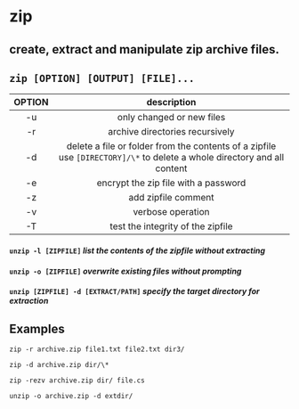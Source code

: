 # zip

create, extract and manipulate zip archive files.
---

` zip [OPTION] [OUTPUT] [FILE]... `
---

| **OPTION** | description |
|:---:|:---:|
| -u | only changed or new files |
| -r | archive directories recursively |
| -d | delete a file or folder from the contents of a zipfile <br> use `[DIRECTORY]/\*` to delete a whole directory and all content |
| -e | encrypt the zip file with a password |
| -z | add zipfile comment |
| -v | verbose operation |
| -T | test the integrity of the zipfile |

#### `unzip -l [ZIPFILE]` ***list the contents of the zipfile without extracting***
#### `unzip -o [ZIPFILE]` ***overwrite existing files without prompting***
#### `unzip [ZIPFILE] -d [EXTRACT/PATH]` ***specify the target directory for extraction***

## Examples
` zip -r archive.zip file1.txt file2.txt dir3/ `

` zip -d archive.zip dir/\* `

` zip -rezv archive.zip dir/ file.cs `

` unzip -o archive.zip -d extdir/ `
